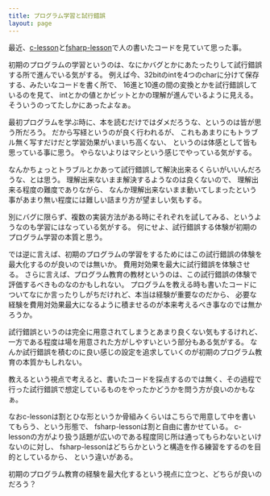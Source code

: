 ```yaml
---
title: プログラム学習と試行錯誤
layout: page
---
```

最近、[c-lesson](https://karino2.github.io/c-lesson/forth_modoki.html)と[fsharp-lesson](https://karino2.github.io/fsharp-lesson/toyrel.html)で人の書いたコードを見ていて思った事。

初期のプログラムの学習というのは、なにかバグとかにあたったりして試行錯誤する所で進んでいる気がする。
例えば今、32bitのintを4つのcharに分けて保存する、みたいなコードを書く所で、
16進と10進の間の変換とかを試行錯誤しているのを見て、
intとかの値とかビットとかの理解が進んでいるように見える。
そういうのってたしかにあったよなぁ。

最初プログラムを学ぶ時に、本を読むだけではダメだろうな、というのは皆が思う所だろう。
だから写経というのが良く行われるが、
これもあまりにもトラブル無く写すだけだと学習効果がいまいち高くない、
というのは体感として皆も思っている事に思う。
やらないよりはマシという感じでやっている気がする。

なんかちょっとトラブルとかあって試行錯誤して解決出来るくらいがいいんだろうな、とは思う。
理解出来ないまま解決するようなのは良くないので、
理解出来る程度の難度でありながら、
なんか理解出来ないまま動いてしまったという事があまり無い程度には難しい詰まり方が望ましい気もする。

別にバグに限らず、複数の実装方法がある時にそれぞれを試してみる、というようなのも学習にはなっている気がする。
何にせよ、試行錯誤する体験が初期のプログラム学習の本質と思う。

では逆に言えば、初期のプログラムの学習をするためにはこの試行錯誤の体験を最大化するのが良いのでは無いか。
費用対効果を最大に試行錯誤を体験させる。
さらに言えば、プログラム教育の教材というのは、この試行錯誤の体験で評価するべきものなのかもしれない。
プログラムを教える時も書いたコードについてなにか言ったりしがちだけれど、本当は経験が重要なのだから、
必要な経験を費用対効果最大になるように積ませるのが本来考えるべき事なのでは無かろうか。

試行錯誤というのは完全に用意されてしまうとあまり良くない気もするけれど、
一方である程度は場を用意された方がしやすいという部分もある気がする。
なんか試行錯誤を積むのに良い感じの設定を追求していくのが初期のプログラム教育の本質かもしれない。

教えるという視点で考えると、書いたコードを採点するのでは無く、その過程で行った試行錯誤で想定しているものをやったかどうかを問う方が良いのかもなぁ。

なおc-lessonは割とひな形というか骨組みくらいはこちらで用意して中を書いてもらう、という形態で、
fsharp-lessonは割と自由に書かせている。
c-lessonの方がより扱う話題が広いのである程度同じ所は通ってもらわないといけないのに対し、
fsharp-lessonはどちらかというと構造を作る練習をするのを目的としているから、
という違いがある。

初期のプログラム教育の経験を最大化するという視点に立つと、どちらが良いのだろう？